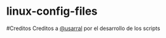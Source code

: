 # linux-config-files


#Creditos
Creditos a [@usarral](https://github.com/usarral) por el desarrollo de los scripts
